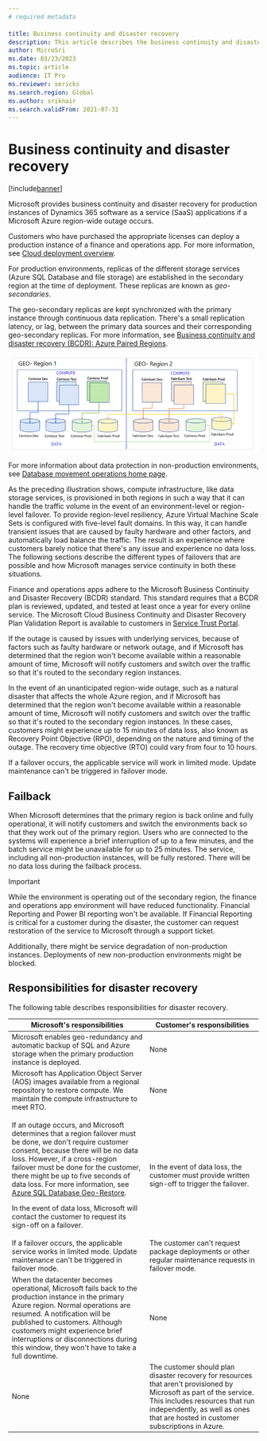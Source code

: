 ```yaml
---
# required metadata

title: Business continuity and disaster recovery
description: This article describes the business continuity and disaster recovery that Microsoft provides for production instances of Microsoft Dynamics 365 SaaS applications if an Azure region-wide outage occurs.
author: MicroSri
ms.date: 03/23/2023
ms.topic: article
audience: IT Pro
ms.reviewer: sericks
ms.search.region: Global
ms.author: sriknair
ms.search.validFrom: 2021-07-31
---
```


# Business continuity and disaster recovery

[!include[banner](../includes/banner.md)]

Microsoft provides business continuity and disaster recovery for production instances of Dynamics 365 software as a service (SaaS) applications if a Microsoft Azure region-wide outage occurs.

Customers who have purchased the appropriate licenses can deploy a production instance of a finance and operations app. For more information, see [Cloud deployment overview](../deployment/cloud-deployment-overview.md).

For production environments, replicas of the different storage services (Azure SQL Database and file storage) are established in the secondary region at the time of deployment. These replicas are known as *geo-secondaries*.

The geo-secondary replicas are kept synchronized with the primary instance through continuous data replication. There's a small replication latency, or lag, between the primary data sources and their corresponding geo-secondary replicas. For more information, see [Business continuity and disaster recovery (BCDR): Azure Paired Regions](/azure/best-practices-availability-paired-regions).

![Geo-secondaries](media/geo-secondary-replicas.png)

For more information about data protection in non-production environments, see [Database movement operations home page](../database/dbmovement-operations.md).

As the preceding illustration shows, compute infrastructure, like data storage services, is provisioned in both regions in such a way that it can handle the traffic volume in the event of an environment-level or region-level failover. To provide region-level resiliency, Azure Virtual Machine Scale Sets is configured with five-level fault domains. In this way, it can handle transient issues that are caused by faulty hardware and other factors, and automatically load balance the traffic. The result is an experience where customers barely notice that there's any issue and experience no data loss. The following sections describe the different types of failovers that are possible and how Microsoft manages service continuity in both these situations.

Finance and operations apps adhere to the Microsoft Business Continuity and Disaster Recovery (BCDR) standard. This standard requires that a BCDR plan is reviewed, updated, and tested at least once a year for every online service. The Microsoft Cloud Business Continuity and Disaster Recovery Plan Validation Report is available to customers in [Service Trust Portal](https://servicetrust.microsoft.com/).

If the outage is caused by issues with underlying services, because of factors such as faulty hardware or network outage, and if Microsoft has determined that the region won't become available within a reasonable amount of time, Microsoft will notify customers and switch over the traffic so that it's routed to the secondary region instances.

In the event of an unanticipated region-wide outage, such as a natural disaster that affects the whole Azure region, and if Microsoft has determined that the region won't become available within a reasonable amount of time, Microsoft will notify customers and switch over the traffic so that it's routed to the secondary region instances. In these cases, customers might experience up to 15 minutes of data loss, also known as Recovery Point Objective (RPO), depending on the nature and timing of the outage. The recovery time objective (RTO) could vary from four to 10 hours.

If a failover occurs, the applicable service will work in limited mode. Update maintenance can't be triggered in failover mode.

## Failback 

When Microsoft determines that the primary region is back online and fully operational, it will notify customers and switch the environments back so that they work out of the primary region. Users who are connected to the systems will experience a brief interruption of up to a few minutes, and the batch service might be unavailable for up to 25 minutes. The service, including all non-production instances, will be fully restored. There will be no data loss during the failback process.

> [!IMPORTANT]
> While the environment is operating out of the secondary region, the finance and operations app environment will have reduced functionality. Financial Reporting and Power BI reporting won't be available. If Financial Reporting is critical for a customer during the disaster, the customer can request restoration of the service to Microsoft through a support ticket.
>
> Additionally, there might be service degradation of non-production instances. Deployments of new non-production environments might be blocked.

## Responsibilities for disaster recovery 

The following table describes responsibilities for disaster recovery.

| Microsoft's responsibilities | Customer's responsibilities |
|------|------|
| Microsoft enables geo-redundancy and automatic backup of SQL and Azure storage when the primary production instance is deployed. | None |
| Microsoft has Application Object Server (AOS) images available from a regional repository to restore compute. We maintain the compute infrastructure to meet RTO. | None |
| <p>If an outage occurs, and Microsoft determines that a region failover must be done, we don't require customer consent, because there will be no data loss. However, if a cross-region failover must be done for the customer, there might be up to five seconds of data loss. For more information, see [Azure SQL Database Geo-Restore](https://azure.microsoft.com/blog/azure-sql-database-geo-restore/).</p><p>In the event of data loss, Microsoft will contact the customer to request its sign-off on a failover.</p> | In the event of data loss, the customer must provide written sign-off to trigger the failover. |
| If a failover occurs, the applicable service works in limited mode. Update maintenance can't be triggered in failover mode. | The customer can't request package deployments or other regular maintenance requests in failover mode. |
| When the datacenter becomes operational, Microsoft fails back to the production instance in the primary Azure region. Normal operations are resumed. A notification will be published to customers. Although customers might experience brief interruptions or disconnections during this window, they won't have to take a full downtime. | None |
| None | The customer should plan disaster recovery for resources that aren't provisioned by Microsoft as part of the service. This includes resources that run independently, as well as ones that are hosted in customer subscriptions in Azure. |

